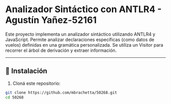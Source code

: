 # Analizador Sintáctico con ANTLR4 - Agustín Yañez-52161

Este proyecto implementa un analizador sintáctico utilizando ANTLR4 y JavaScript.
Permite analizar declaraciones específicas (como datos de vuelos) definidas en una gramática personalizada.
Se utiliza un Visitor para recorrer el árbol de derivación y extraer información.

---

## 🔧 Instalación

1. Cloná este repositorio:

```bash
git clone https://github.com/mbrachetta/50268.git
cd 50268
